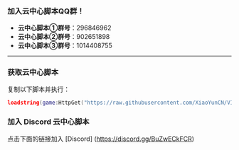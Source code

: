 ### 加入云中心脚本QQ群！
- **云中心脚本①群号**：296846962
- **云中心脚本②群号**：902651898
- **云中心脚本③群号**：1014408755

---

### 获取云中心脚本
复制以下脚本并执行：

```lua
loadstring(game:HttpGet("https://raw.githubusercontent.com/XiaoYunCN/VIP/main/%E4%BA%91%E8%84%9A%E6%9C%AC/UNIVERSAL%20VERSION.LUA", true))()
```

### 加入 Discord 云中心脚本
点击下面的链接加入 [Discord]
(https://discord.gg/BuZwECkFCR)